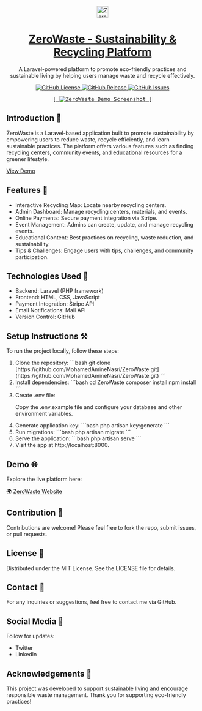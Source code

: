 <p align="center">
   <a href="https://github.com/MohamedAmineNasri/ZeroWaste" target="_blank">
      <img src="https://user-images.githubusercontent.com/5073095/165227845-438b0f58-d2c2-49c4-92e9-349577b0b48d.png" alt="ZeroWaste Logo" width="30px" height="auto">
   </a></p>
<h1 align="center">
   <a href="https://github.com/MohamedAmineNasri/ZeroWaste" target="_blank" align="center">
      ZeroWaste - Sustainability & Recycling Platform
   </a></h1>
<p align="center">A Laravel-powered platform to promote eco-friendly practices and sustainable living by helping users manage waste and recycle effectively.</p>

<p align="center">
  <a href="https://github.com/MohamedAmineNasri/ZeroWaste">
    <img src="https://img.shields.io/github/license/MohamedAmineNasri/ZeroWaste" alt="GitHub License">
  </a>
  <a href="https://github.com/MohamedAmineNasri/ZeroWaste">
    <img src="https://img.shields.io/github/v/release/MohamedAmineNasri/ZeroWaste" alt="GitHub Release">
  </a>
  <a href="https://github.com/MohamedAmineNasri/ZeroWaste">
    <img src="https://img.shields.io/github/issues/MohamedAmineNasri/ZeroWaste" alt="GitHub Issues">
  </a>
</p>
<p align="center">
  <kbd>[<a href="http://zerowaste.kesug.com/auth/register-basic">
    <img src="https://user-images.githubusercontent.com/5073095/165227845-438b0f58-d2c2-49c4-92e9-349577b0b48d.png" alt="ZeroWaste Demo Screenshot">
  </a>]</kbd>
</p>

<h2>Introduction 🚀</h2>

<p>ZeroWaste is a Laravel-based application built to promote sustainability by empowering users to reduce waste, recycle efficiently, and learn sustainable practices. The platform offers various features such as finding recycling centers, community events, and educational resources for a greener lifestyle.</p>

<p><a href="http://zerowaste.kesug.com/auth/register-basic">View Demo</a></p>

<h2>Features 🌱</h2>

<ul>
  <li>Interactive Recycling Map: Locate nearby recycling centers.</li>
  <li>Admin Dashboard: Manage recycling centers, materials, and events.</li>
  <li>Online Payments: Secure payment integration via Stripe.</li>
  <li>Event Management: Admins can create, update, and manage recycling events.</li>
  <li>Educational Content: Best practices on recycling, waste reduction, and sustainability.</li>
  <li>Tips & Challenges: Engage users with tips, challenges, and community participation.</li>
</ul>

<h2>Technologies Used 🔧</h2>

<ul>
  <li>Backend: Laravel (PHP framework)</li>
  <li>Frontend: HTML, CSS, JavaScript</li>
  <li>Payment Integration: Stripe API</li>
  <li>Email Notifications: Mail API</li>
  <li>Version Control: GitHub</li>
</ul>

<h2>Setup Instructions ⚒️</h2>

<p>To run the project locally, follow these steps:</p>

<ol>
  <li>Clone the repository:
    ```bash
    git clone [https://github.com/MohamedAmineNasri/ZeroWaste.git](https://github.com/MohamedAmineNasri/ZeroWaste.git)
    ```</li>
  <li>Install dependencies:
    ```bash
    cd ZeroWaste
    composer install
    npm install
    ```</li>
  <li>Create .env file:
    <p>Copy the .env.example file and configure your database and other environment variables.</p></li>
  <li>Generate application key:
    ```bash
    php artisan key:generate
    ```</li>
  <li>Run migrations:
    ```bash
    php artisan migrate
    ```</li>
  <li>Serve the application:
    ```bash
    php artisan serve
    ```</li>
  <li>Visit the app at http://localhost:8000.</li>
</ol>

<h2>Demo 🌐</h2>

<p>Explore the live platform here:</p>

<p>🌍 <a href="http://zerowaste.kesug.com/auth/register-basic">ZeroWaste Website</a></p>

<h2>Contribution 🤝</h2>

<p>Contributions are welcome! Please feel free to fork the repo, submit issues, or pull requests.</p>

<h2>License 📄</h2>

<p>Distributed under the MIT License. See the LICENSE file for details.</p>

<h2>Contact 📧</h2>

<p>For any inquiries or suggestions, feel free to contact me via GitHub.</p>

<h2>Social Media 📱</h2>

<p>Follow for updates:</p>

<ul>
  <li>Twitter</li>
  <li>LinkedIn</li>
</ul>

<h2>Acknowledgements 💚</h2>

<p>This project was developed to support sustainable living and encourage responsible waste management. Thank you for supporting eco-friendly practices!</p>
